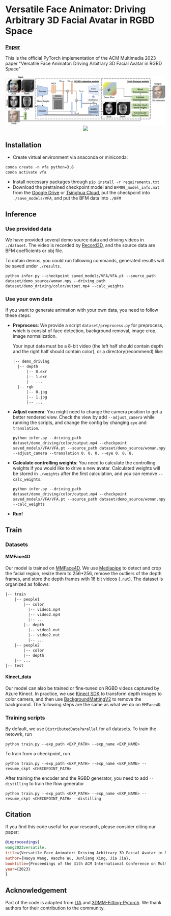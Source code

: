 # Versatile Face Animator: Driving Arbitrary 3D Facial Avatar in RGBD Space

### [Paper](https://arxiv.org/abs/2308.06076)

This is the official PyTorch implementation of the ACM Multimedia 2023 paper "Versatile Face Animator: Driving Arbitrary 3D Facial Avatar in RGBD Space"

<img src="photos/Overview.jpg" alt="Overview" style="zoom:80%;" />

<div align=center><img src="photos/demo_results.gif" width="700"></div>

## Installation

* Create virtual environment via anaconda or miniconda:

```
conda create -n vfa python=3.8
conda activate vfa
```

* Install necessary packages through `pip install -r requirements.txt`
* Download the pretrained checkpoint model and `BFM09_model_info.mat` from the [Google Drive](https://drive.google.com/drive/folders/19zRZO0J2VPMIK32ddGq9zf77XF1JEHha?usp=sharing) or [Tsinghua Cloud](https://cloud.tsinghua.edu.cn/d/b257a8f8b9534ba6a7e8/), put the checkpoint into `./save_models/VFA`, and put the BFM data into `./BFM`

## Inference

### Use provided data

We have provided several demo source data and driving videos in `./dataset`. The video is recorded by [Record3D](https://record3d.app/), and the source data are BFM coefficients or obj file.

To obtain demos, you could run following commands, generated results will be saved under `./results`.

```shell
python infer.py --checkpoint saved_models/VFA/VFA.pt --source_path dataset/demo_source/woman.npy --driving_path dataset/demo_driving/color/output.mp4 --calc_weights
```

### Use your own data

If you want to generate animation with your own data, you need to follow these steps:

* **Preprocess**: We provide a script `dataset/preprocess.py` for preprocess, which is consist of face detection,  background removal, image crop, image normalization. 

  Your input data must be a 8-bit video (the left half should contain depth and the right half should contain color), or a directory(recommend) like:

  ```
  |-- demo_driving
  	|-- depth
  		|-- 0.exr
  		|-- 1.exr
  		|-- ...
  	|-- rgb
  		|-- 0.jpg
  		|-- 1.jpg
  		|-- ...
  ```

* **Adjust camera**: You might need to change the camera position to get a better rendered view. Check the view by add `--adjust_camera` while running the scripts, and change the config by changing `eye` and `translation`.

  ```shell
  python infer.py --driving_path dataset/demo_driving/color/output.mp4 --checkpoint saved_models/VFA/VFA.pt --source_path dataset/demo_source/woman.npy --adjust_camera --translation 0. 0. 0. --eye 0. 0. 8.
  ```

* **Calculate controlling weights**: You need to calculate the controlling weights if you would like to drive a new avatar. Calculated weights will be stored in `./weights` after the first calculation, and you can remove `--calc_weights`.

  ```shell
  python infer.py --driving_path dataset/demo_driving/color/output.mp4 --checkpoint saved_models/VFA/VFA.pt --source_path dataset/demo_source/woman.npy --calc_weights
  ```

* **Run!**



## Train

### Datasets

#### MMFace4D

Our model is trained on [MMFace4D](https://arxiv.org/abs/2303.09797). We use [Mediapipe](https://developers.google.com/mediapipe) to detect and crop the facial region,  resize them to 256*256, remove the outliers of the depth frames, and store the depth frames with 16 bit videos (`.nut`). The dataset is organized as follows:

```
|-- train
    |-- people1
        |-- color
          |-- video1.mp4
          |-- video2.mp4
          |-- ...
        |-- depth
          |-- video1.nut
          |-- video2.nut
          |-- ...
    |-- people2
        |-- color
        |-- depth
    |-- ...
|-- test
```

#### Kinect_data

Our model can also be trained or fine-tuned on RGBD videos captured by Azure Kinect. In practice, we use [Kinect SDK](https://learn.microsoft.com/en-us/azure/kinect-dk/use-image-transformation) to transform depth images to color camera, and then use [BackgroundMattingV2](https://github.com/PeterL1n/BackgroundMattingV2) to remove the background. The following steps are the same as what we do on `MMFace4D`. 

### Training scripts

By default, we use `DistributedDataParallel` for all datasets. To train the netowrk, run

```shell script
python train.py --exp_path <EXP_PATH> --exp_name <EXP_NAME>
```

To train from a checkpoint, run

```shell script
python train.py --exp_path <EXP_PATH> --exp_name <EXP_NAME> --resume_ckpt <CHECKPOINT_PATH>
```

After training the encoder and the RGBD generator, you need to add `--distilling` to train the flow generator

```shell script
python train.py --exp_path <EXP_PATH> --exp_name <EXP_NAME> --resume_ckpt <CHECKPOINT_PATH> --distilling
```

## Citation

If you find this code useful for your research, please consider citing our paper:

```bibtex
@inproceedings{
wang2023versatile,
title={Versatile Face Animator: Driving Arbitrary 3D Facial Avatar in RGBD Space},
author={Haoyu Wang, Haozhe Wu, Junliang Xing, Jia Jia},
booktitle={Proceedings of the 31th ACM International Conference on Multimedia},
year={2023}
}
```

## Acknowledgement

Part of the code is adapted from [LIA](https://github.com/wyhsirius/LIA) and [3DMM-Fitting-Pytorch](https://github.com/ascust/3DMM-Fitting-Pytorch). We thank authors for their contribution to the community.